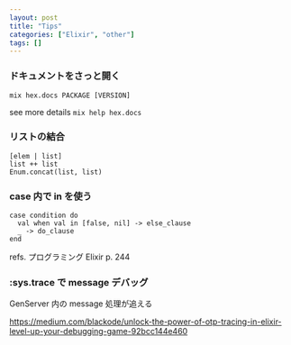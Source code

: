 ```yaml
---
layout: post
title: "Tips"
categories: ["Elixir", "other"]
tags: []
---
```


### ドキュメントをさっと開く

```
mix hex.docs PACKAGE [VERSION]
```

see more details `mix help hex.docs`

### リストの結合

```
[elem | list]
list ++ list
Enum.concat(list, list)
```

### case 内で in を使う

```
case condition do
  val when val in [false, nil] -> else_clause
  _ -> do_clause
end
```

refs. プログラミング Elixir p. 244

### :sys.trace で message デバッグ

GenServer 内の message 処理が追える

https://medium.com/blackode/unlock-the-power-of-otp-tracing-in-elixir-level-up-your-debugging-game-92bcc144e460
